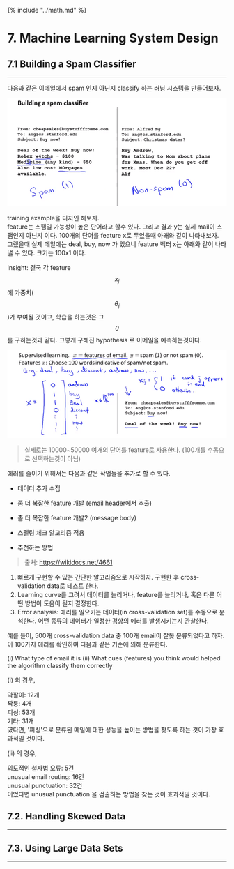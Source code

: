 {% include "../math.md" %}  

  
# 7. Machine Learning System Design  
  
## 7.1 Building a Spam Classifier  
---  
  
다음과 같은 이메일에서 spam 인지 아닌지 classify 하는 러닝 시스템을 만들어보자.   
  
![](img/w6_18.png)  
  
training example을 디자인 해보자.   
feature는 스팸일 가능성이 높은 단어라고 할수 있다. 그리고 결과  y는 실제 mail이 스팸인지 아닌지 이다. 100개의 단어를 feature x로 두었을때 아래와 같이 나타내보자.   
그랬을때 실제 메일에는 deal, buy, now 가 있으니 feature 벡터 x는 아래와 같이 나타낼 수 있다. 크기는 100x1 이다.   
  
Insight: 결국 각 feature $$x_j$$ 에 가중치($$\theta_j$$)가 부여될 것이고, 학습을 하는것은 그  $$\theta$$를 구하는것과 같다. 그렇게 구해진 hypothesis 로 이메일을 예측하는것이다.   
  
![](img/w6_19.png)  
> 실제로는 10000~50000 여개의 단어를 feature로 사용한다. (100개를 수동으로 선택하는것이 아님)  
  
에러를 줄이기 위해서는 다음과 같은 작업들을 추가로 할 수 있다.   
- 데이터 추가 수집  
- 좀 더 복잡한 feature 개발 (email header에서 추출)  
- 좀 더 복잡한 feature 개발2 (message body)  
- 스펠링 체크 알고리즘 적용  
  
  
- 추천하는 방법  
> 출처: https://wikidocs.net/4661  
  
1. 빠르게 구현할 수 있는 간단한 알고리즘으로 시작하자. 구현한 후 cross-validation data로 테스트 한다.  
2. Learning curve를 그려서 데이터를 늘리거나, feature를 늘리거나, 혹은 다른 어떤 방법이 도움이 될지 결정한다.  
3. Error analysis: 에러를 일으키는 데이터(in cross-validation set)를 수동으로 분석한다. 어떤 종류의 데이터가 일정한 경향의 에러를 발생시키는지 관찰한다.  
  
예를 들어, 500개 cross-validation data 중 100개 email이 잘못 분류되었다고 하자. 이 100가지 에러를 확인하여 다음과 같은 기준에 의해 분류한다.  
  
(i) What type of email it is (ii) What cues (features) you think would helped the algorithm classify them correctly  
  
(i) 의 경우,  
  
약팔이: 12개  
짝퉁: 4개  
피싱: 53개  
기타: 31개  
였다면, '피싱'으로 분류된 메일에 대한 성능을 높이는 방법을 찾도록 하는 것이 가장 효과적일 것이다.  
  
(ii) 의 경우,  
  
의도적인 철자법 오류: 5건  
unusual email routing: 16건  
unusual punctuation: 32건  
이었다면 unusual punctuation 을 검출하는 방법을 찾는 것이 효과적일 것이다.  
  
  
## 7.2. Handling Skewed Data  
---  
  
## 7.3. Using Large Data Sets  
---  
  
  
